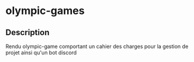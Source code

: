 # olympic-games

## Description

Rendu olympic-game comportant un cahier des charges pour la gestion de projet ainsi qu'un bot discord
